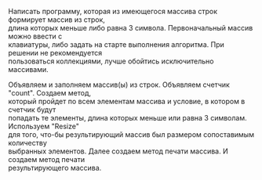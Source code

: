 Написать программу, которая из имеющегося массива строк формирует массив из строк,  
длина которых меньше либо равна 3 символа. Первоначальный массив можно ввести с  
клавиатуры, либо задать на старте выполнения алгоритма. При решении не рекомендуется  
пользоваться коллекциями, лучше обойтись исключительно массивами.  

Объявляем и заполняем массив(ы) из строк. Объявляем счетчик "count". Создаем метод,  
который пройдет по всем элементам массива и условие, в котором в счетчик будут  
попадать те элементы, длина которых меньше или равна 3 символам. Используем "Resize"  
для того, что-бы результирующий массив был размером сопоставимым количеству  
выбранных элементов. Далее создаем метод печати массива. И создаем метод печати  
результирующего массива.
 